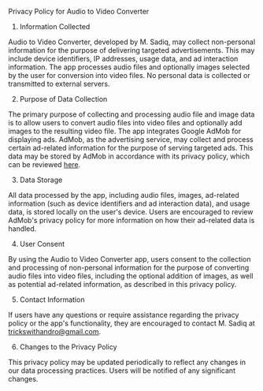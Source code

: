 Privacy Policy for Audio to Video Converter

1. Information Collected

Audio to Video Converter, developed by M. Sadiq, may collect non-personal information for the purpose of delivering targeted advertisements. This may include device identifiers, IP addresses, usage data, and ad interaction information. The app processes audio files and optionally images selected by the user for conversion into video files. No personal data is collected or transmitted to external servers.

2. Purpose of Data Collection

The primary purpose of collecting and processing audio file and image data is to allow users to convert audio files into video files and optionally add images to the resulting video file. The app integrates Google AdMob for displaying ads. AdMob, as the advertising service, may collect and process certain ad-related information for the purpose of serving targeted ads. This data may be stored by AdMob in accordance with its privacy policy, which can be reviewed [here](https://policies.google.com/privacy).

3. Data Storage

All data processed by the app, including audio files, images, ad-related information (such as device identifiers and ad interaction data), and usage data, is stored locally on the user's device. Users are encouraged to review AdMob's privacy policy for more information on how their ad-related data is handled.

4. User Consent

By using the Audio to Video Converter app, users consent to the collection and processing of non-personal information for the purpose of converting audio files into video files, including the optional addition of images, as well as potential ad-related information, as described in this privacy policy.

5. Contact Information

If users have any questions or require assistance regarding the privacy policy or the app's functionality, they are encouraged to contact M. Sadiq at trickswithandro@gmail.com.

6. Changes to the Privacy Policy

This privacy policy may be updated periodically to reflect any changes in our data processing practices. Users will be notified of any significant changes.

